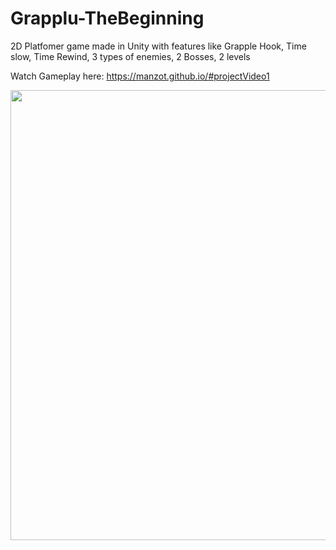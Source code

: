 # Grapplu-TheBeginning
2D Platfomer game made in Unity with features like Grapple Hook, Time slow, Time Rewind, 3 types of enemies, 2 Bosses, 2 levels


Watch Gameplay here: https://manzot.github.io/#projectVideo1

<img src="https://i.imgur.com/AYnDRV0.png" height="720">


